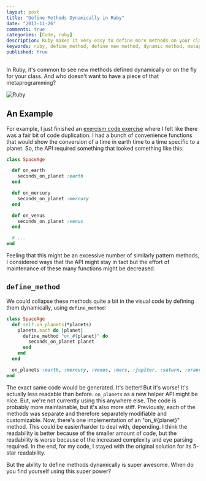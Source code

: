 ```yaml
---
layout: post
title: "Define Methods Dynamically in Ruby"
date: "2013-11-26"
comments: true
categories: [Code, ruby]
description: Ruby makes it very easy to define more methods on your classes.  The syntax is easy, and it's done every day.
keywords: ruby, define_method, define new method, dynamic method, metaprogramming
published: true
---
```


In Ruby, it's common to see new methods defined dynamically or on the fly for your class.  And who doesn't want to have a piece of that metaprogramming?

![Ruby](http://i.imgur.com/Z7WWtL0.jpg)

<!--more-->

## An Example

For example, I just finished an [exercism code exercise](/post/exercism-review/) where I felt like there was a fair bit of code duplication.  I had a bunch of convenience functions that would show the conversion of a time in earth time to a time specific to a planet.  So, the API required something that looked something like this:

```ruby
class SpaceAge

  def on_earth
    seconds_on_planet :earth
  end

  def on_mercury
    seconds_on_planet :mercury
  end

  def on_venus
    seconds_on_planet :venus
  end

  # ...
end
```

Feeling that this might be an excessive number of similarly pattern methods, I considered ways that the API might stay in tact but the effort of maintenance of these many functions might be decreased.

## `define_method`

We could collapse these methods quite a bit in the visual code by defining them dynamically, using `define_method`:

```ruby
class SpaceAge
  def self.on_planets(*planets)
    planets.each do |planet|
      define_method "on_#{planet}" do
        seconds_on_planet planet
      end
    end
  end

  on_planets :earth, :mercury, :venus, :mars, :jupiter, :saturn, :uranus, :neptune
end
```

The exact same code would be generated.  It's better! But it's worse!  It's actually less readable than before.  `on_planets` as a new helper API might be nice.  But, we're not currently using this anywhere else.  The code is probably more maintainable, but it's also more stiff.  Previously, each of the methods was separate and therefore separately modifiable and customizable.  Now, there's one implementation of an "on_#{planet}" method.  This could be easier/harder to deal with, depending.  I think the readability is better because of the smaller amount of code, but the readability is worse because of the increased complexity and eye parsing required.  In the end, for my code, I stayed with the original solution for its 5-star readability.

But the ability to define methods dynamically is super awesome.  When do you find yourself using this super power?
